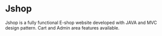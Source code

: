# Jshop
Jshop is a fully functional E-shop website developed with JAVA and MVC design pattern. Cart and Admin area features available.
